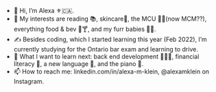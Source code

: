 - 👋 Hi, I’m Alexa ⚜️🇨🇦.
- 👀 My interests are reading 📚, skincare🧴, the MCU 🎥✨(now MCM??), everything food & bev 🍳🍸, and my furr babies 🐶🐱.
- ✍️ Besides coding, which I started learning this year (Feb 2022), I’m currently studying for the Ontario bar exam and learning to drive.
- 🌱 What I want to learn next: back end development 👩🏻‍💻, financial literacy 💱, a new language 💬, and the piano 🎹.
- 📫 How to reach me: linkedin.com/in/alexa-m-klein, @alexamklein on Instagram.

<!---
alexamklein/alexamklein is a ✨ special ✨ repository because its `README.md` (this file) appears on your GitHub profile.
You can click the Preview link to take a look at your changes.
--->
